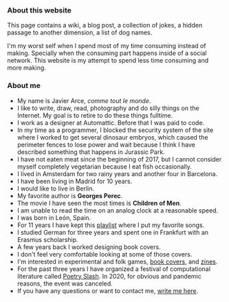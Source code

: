 ### About this website

This page contains a wiki, a blog post, a collection of jokes, a hidden passage to another dimension, a list of dog names.

<p is="weather-description"></p>

I'm my worst self when I spend most of my time consuming instead of making.  Specially when the consuming part happens inside of a social network. This website is my attempt to spend less time consuming and more making.


### About me

- My name is Javier Arce, <em>comme tout le monde</em>.
- I like to write, draw, read, photography and do silly things on the Internet. My goal is to retire to do these things fulltime.
- I work as a designer at Automattic. Before that I was paid to code.
- In my time as a programmer, I blocked the security system of the site where I worked to get several dinosaur embryos, which caused the perimeter fences to lose power and wait because I think I have described something that happens in Jurassic Park.
- I have not eaten meat since the beginning of 2017, but I cannot consider myself completely vegetarian because I eat fish occasionally.
- I lived in Amsterdam for two rainy years and another four in Barcelona.
- I have been living in Madrid for 10 years.
- I would like to live in Berlin.
- My favorite author is <strong>Georges Perec</strong>.
- The movie I have seen the most times is <strong>Children of Men</strong>.
- I am unable to read the time on an analog clock at a reasonable speed.
- I was born in León, Spain.
- For 11 years I have kept this <a href="https://open.spotify.com/playlist/7vqFM7WRxeDHdsDMmGntuR?si=7QmZdWLASguzxwpwxLS0jQ" title="I like to listen to this playlist" target="_blank">playlist</a> where I put my favorite songs.
- I studied German for three years and spent one in Frankfurt with an Erasmus scholarship.
- A few years back I worked designing book covers.
- I don't feel very comfortable looking at some of those covers.
- I'm interested in experimental and folk games, <a href="https://www.are.na/javier/i-ve-got-you-covered" target="_blank">book covers</a>, and <a href="https://www.are.na/javier/zine-idmgeajhfcs" title="Zines" target="_blank">zines</a>.
- For the past three  years I have organized a festival of computational literature called <a href="https://poetryslash.com" target="_blank">Poetry Slash</a>. In 2020, for obvious and pandemic reasons, the event was canceled.
- If you have any questions or want to contact me, <a href="mailto:javierarce@gmail.com">write me here</a>.
